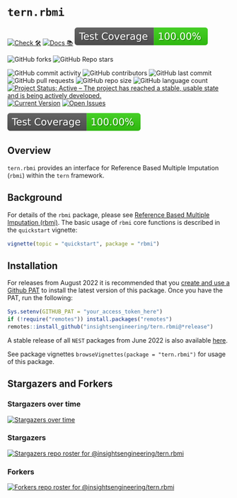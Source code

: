 # `tern.rbmi`

<!-- start badges -->
[![Check 🛠](https://github.com/insightsengineering/tern.rbmi/actions/workflows/check.yaml/badge.svg)](https://github.com/insightsengineering/tern.rbmi/actions/workflows/check.yaml)
[![Docs 📚](https://github.com/insightsengineering/tern.rbmi/actions/workflows/docs.yaml/badge.svg)](https://insightsengineering.github.io/tern.rbmi/)
[![Code Coverage 📔](https://raw.githubusercontent.com/insightsengineering/tern.rbmi/_xml_coverage_reports/data/main/badge.svg)](https://raw.githubusercontent.com/insightsengineering/tern.rbmi/_xml_coverage_reports/data/main/coverage.xml)

![GitHub forks](https://img.shields.io/github/forks/insightsengineering/tern.rbmi?style=social)
![GitHub Repo stars](https://img.shields.io/github/stars/insightsengineering/tern.rbmi?style=social)

![GitHub commit activity](https://img.shields.io/github/commit-activity/m/insightsengineering/tern.rbmi)
![GitHub contributors](https://img.shields.io/github/contributors/insightsengineering/tern.rbmi)
![GitHub last commit](https://img.shields.io/github/last-commit/insightsengineering/tern.rbmi)
![GitHub pull requests](https://img.shields.io/github/issues-pr/insightsengineering/tern.rbmi)
![GitHub repo size](https://img.shields.io/github/repo-size/insightsengineering/tern.rbmi)
![GitHub language count](https://img.shields.io/github/languages/count/insightsengineering/tern.rbmi)
[![Project Status: Active – The project has reached a stable, usable state and is being actively developed.](https://www.repostatus.org/badges/latest/active.svg)](https://www.repostatus.org/#active)
[![Current Version](https://img.shields.io/github/r-package/v/insightsengineering/tern.rbmi/main?color=purple\&label=package%20version)](https://github.com/insightsengineering/tern.rbmi/tree/main)
[![Open Issues](https://img.shields.io/github/issues-raw/insightsengineering/tern.rbmi?color=red\&label=open%20issues)](https://github.com/insightsengineering/tern.rbmi/issues?q=is%3Aissue+is%3Aopen+sort%3Aupdated-desc)
<!-- end badges -->

[![Code Coverage](https://raw.githubusercontent.com/insightsengineering/tern.rbmi/_xml_coverage_reports/data/main/badge.svg)](https://raw.githubusercontent.com/insightsengineering/tern.rbmi/_xml_coverage_reports/data/main/coverage.xml)

## Overview

`tern.rbmi` provides an interface for Reference Based Multiple Imputation (`rbmi`) within the `tern` framework.

## Background

For details of the `rbmi` package, please see [Reference Based Multiple Imputation (rbmi)](https://github.com/insightsengineering/rbmi). The basic usage of `rbmi` core functions is described
in the `quickstart` vignette:

```R
vignette(topic = "quickstart", package = "rbmi")
```

## Installation

For releases from August 2022 it is recommended that you [create and use a Github PAT](https://docs.github.com/en/github/authenticating-to-github/keeping-your-account-and-data-secure/creating-a-personal-access-token) to install the latest version of this package. Once you have the PAT, run the following:

```r
Sys.setenv(GITHUB_PAT = "your_access_token_here")
if (!require("remotes")) install.packages("remotes")
remotes::install_github("insightsengineering/tern.rbmi@*release")
```

A stable release of all `NEST` packages from June 2022 is also available [here](https://github.com/insightsengineering/depository#readme).

See package vignettes `browseVignettes(package = "tern.rbmi")` for usage of this package.

## Stargazers and Forkers

### Stargazers over time

[![Stargazers over time](https://starchart.cc/insightsengineering/tern.rbmi.svg)](https://starchart.cc/insightsengineering/tern.rbmi)

### Stargazers

[![Stargazers repo roster for @insightsengineering/tern.rbmi](https://reporoster.com/stars/insightsengineering/tern.rbmi)](https://github.com/insightsengineering/tern.rbmi/stargazers)

### Forkers

[![Forkers repo roster for @insightsengineering/tern.rbmi](https://reporoster.com/forks/insightsengineering/tern.rbmi)](https://github.com/insightsengineering/tern.rbmi/network/members)
